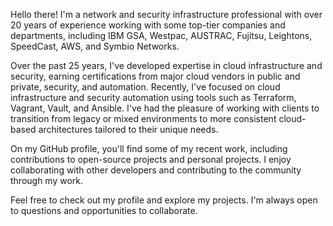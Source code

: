 Hello there! I'm a network and security infrastructure professional with over 20 years of experience working with some top-tier companies and departments, including IBM GSA, Westpac, AUSTRAC, Fujitsu, Leightons, SpeedCast, AWS, and Symbio Networks.

Over the past 25 years, I've developed expertise in cloud infrastructure and security, earning certifications from major cloud vendors in public and private, security, and automation. Recently, I've focused on cloud infrastructure and security automation using tools such as Terraform, Vagrant, Vault, and Ansible. I've had the pleasure of working with clients to transition from legacy or mixed environments to more consistent cloud-based architectures tailored to their unique needs.

On my GitHub profile, you'll find some of my recent work, including contributions to open-source projects and personal projects. I enjoy collaborating with other developers and contributing to the community through my work.

Feel free to check out my profile and explore my projects. I'm always open to questions and opportunities to collaborate.

<!--
**h3b4r1/h3b4r1** is a ✨ _special_ ✨ repository because its `README.md` (this file) appears on your GitHub profile.

Here are some ideas to get you started:

- 🔭 I’m currently working on ...
- 🌱 I’m currently learning ...
- 👯 I’m looking to collaborate on ...
- 🤔 I’m looking for help with ...
- 💬 Ask me about ...
- 📫 How to reach me: ...
- 😄 Pronouns: ...
- ⚡ Fun fact: ...
-->
